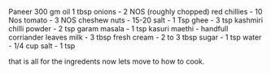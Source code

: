 Paneer 300 gm
oil 1 tbsp
onions - 2 NOS (roughly chopped)
red chillies - 10 Nos 
tomato - 3 NOS
cheshew nuts - 15-20
salt - 1 Tsp
ghee - 3 tsp
kashmiri chilli powder - 2 tsp
garam masala - 1 tsp
kasuri maethi - handfull
corriander leaves 
milk - 3 tbsp
fresh cream - 2 to 3 tbsp
sugar - 1 tsp
water - 1/4 cup
salt - 1 tsp

 that is all for the ingredents now lets move to how to cook.

